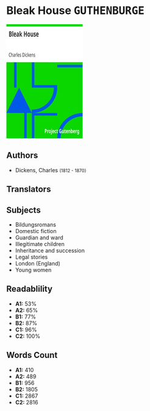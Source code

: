 # Bleak House <kbd>GUTHENBURGE</kbd>

![](./cover.medium.jpg "")

## Authors


 - Dickens, Charles <small>(1812 - 1870)</small>

## Translators



## Subjects


 - Bildungsromans
 - Domestic fiction
 - Guardian and ward
 - Illegitimate children
 - Inheritance and succession
 - Legal stories
 - London (England)
 - Young women

## Readablility


 - **A1:** 53%
 - **A2:** 65%
 - **B1:** 77%
 - **B2:** 87%
 - **C1:** 96%
 - **C2:** 100%

## Words Count


 - **A1:** 410
 - **A2:** 489
 - **B1:** 956
 - **B2:** 1805
 - **C1:** 2867
 - **C2:** 2816
